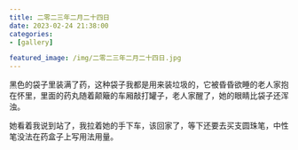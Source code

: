```yaml
---
title: 二零二三年二月二十四日
date: 2023-02-24 21:38:00
categories:
- [gallery]

featured_image: /img/二零二三年二月二十四日.jpg
---
```


黑色的袋子里装满了药，这种袋子我都是用来装垃圾的，它被昏昏欲睡的老人家抱在怀里，里面的药丸随着颠簸的车厢敲打罐子，老人家醒了，她的眼睛比袋子还浑浊。

她看着我说到站了，我拉着她的手下车，该回家了，等下还要去买支圆珠笔，中性笔没法在药盒子上写用法用量。
